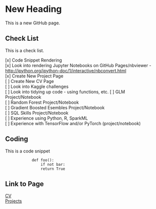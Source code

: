 # New Heading

This is a new GitHub page.


## Check List 

This is a check list.

[x] Code Snippet Rendering  
[x] Look into rendering Jupyter Notebooks on GitHub Pages/nbviewer - http://ipython.org/ipython-doc/1/interactive/nbconvert.html  
[x] Create New Project Page  
[ ] Create New CV Page  
[ ] Look into Kaggle challenges  
[ ] Look into tidying up code - using functions, etc.
[ ] GLM Project/Notebook  
[ ] Random Forest Project/Notebook  
[ ] Gradient Boosted Esembles Project/Notebook  
[ ] SQL Skills Project/Notebook  
[ ] Experience using Python, R, SparkML  
[ ] Experience with TensorFlow and/or PyTorch (project/notebook)  

## Coding

This is a code snippet 

                def foo():
                    if not bar:
                    return True
                    
 
 ## Link to Page  
 <a href="cv.html">CV</a>  
 <a href="projects.html">Projects</a>
